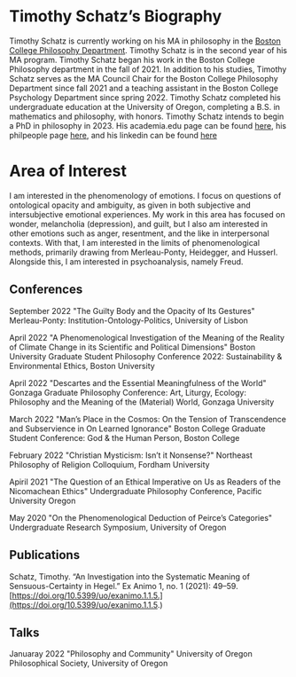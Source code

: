 # Timothy Schatz’s Biography

Timothy Schatz is currently working on his MA in philosophy in the [Boston College Philosophy Department](https://www.bc.edu/content/bc-web/schools/mcas/departments/philosophy/people/ma-students/Timothy-Schatz.html). Timothy Schatz is in the second year of his MA program. Timothy Schatz began his work in the Boston College Philosophy department in the fall of 2021. In addition to his studies, Timothy Schatz serves as the MA Council Chair for the Boston College Philosophy Department since fall 2021 and a teaching assistant in the Boston College Psychology Department since spring 2022. Timothy Schatz completed his undergraduate education at the University of Oregon, completing a B.S. in mathematics and philosophy, with honors. Timothy Schatz intends to begin a PhD in philosophy in 2023.  His academia.edu page can be found [here](https://bc.academia.edu/TimothySchatz), his philpeople page [here](https://philpeople.org/profiles/timothy-schatz), and his linkedin can be found [here](https://www.linkedin.com/in/timothy-schatz-b14ab4224/)

# Area of Interest 

I am interested in the phenomenology of emotions. I focus on questions of ontological opacity and ambiguity, as given in both subjective and intersubjective emotional experiences. My work in this area has focused on wonder, melancholia (depression), and guilt, but I also am interested in other emotions such as anger, resentment, and the like in interpersonal contexts. With that, I am interested in the limits of phenomenological methods, primarily drawing from Merleau-Ponty, Heidegger, and Husserl. Alongside this, I am interested in psychoanalysis, namely Freud.


## Conferences

September 2022
"The Guilty Body and the Opacity of Its Gestures"
Merleau-Ponty: Institution-Ontology-Politics, University of Lisbon

April 2022
"A Phenomenological Investigation of the Meaning of the Reality of Climate Change in its Scientific and Political Dimensions"
Boston University Graduate Student Philosophy Conference 2022: Sustainability & Environmental Ethics, Boston University

April 2022
"Descartes and the Essential Meaningfulness of the World"
Gonzaga Graduate Philosophy Conference: Art, Liturgy, Ecology: Philosophy and the Meaning of the (Material) World, Gonzaga University 

March 2022
"Man’s Place in the Cosmos: On the Tension of Transcendence and Subservience in On Learned Ignorance"
Boston College Graduate Student Conference: God & the Human Person, Boston College

February 2022 
"Christian Mysticism: Isn’t it Nonsense?"
Northeast Philosophy of Religion Colloquium, Fordham University

Apiril 2021
"The Question of an Ethical Imperative on Us as Readers of the Nicomachean Ethics"
Undergraduate Philosophy Conference, Pacific University Oregon

May 2020
"On the Phenomenological Deduction of Peirce’s Categories"
Undergraduate Research Symposium, University of Oregon

## Publications 

Schatz, Timothy. “An Investigation into the Systematic Meaning of Sensuous-Certainty in Hegel.” Ex Animo 1, no. 1 (2021): 49–59. [https://doi.org/10.5399/uo/exanimo.1.1.5.](https://doi.org/10.5399/uo/exanimo.1.1.5.)

## Talks

Januaray 2022
"Philosophy and Community"
University of Oregon Philosophical Society, University of Oregon 

